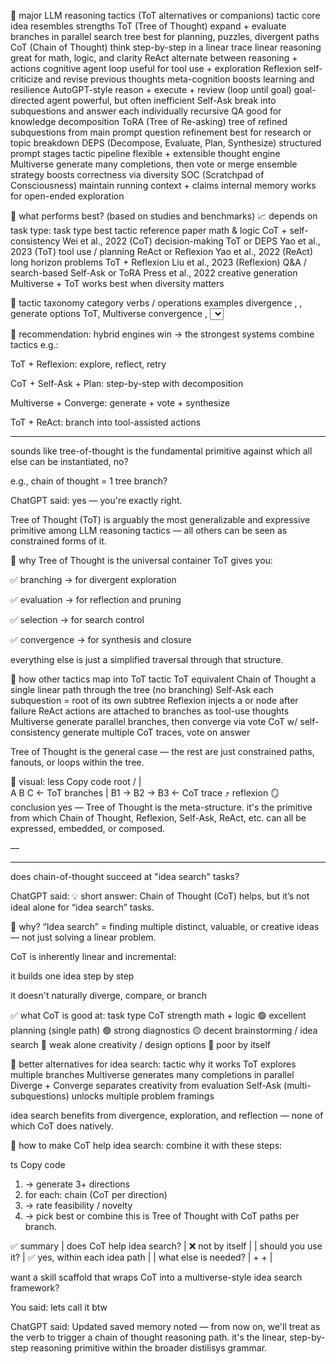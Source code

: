 🧠 major LLM reasoning tactics (ToT alternatives or companions)
tactic	core idea	resembles	strengths
ToT (Tree of Thought)	expand + evaluate branches in parallel	search tree	best for planning, puzzles, divergent paths
CoT (Chain of Thought)	think step-by-step in a linear trace	linear reasoning	great for math, logic, and clarity
ReAct	alternate between reasoning + actions	cognitive agent loop	useful for tool use + exploration
Reflexion	self-criticize and revise previous thoughts	meta-cognition	boosts learning and resilience
AutoGPT-style	reason + execute + review (loop until goal)	goal-directed agent	powerful, but often inefficient
Self-Ask	break into subquestions and answer each individually	recursive QA	good for knowledge decomposition
ToRA (Tree of Re-asking)	tree of refined subquestions from main prompt	question refinement	best for research or topic breakdown
DEPS (Decompose, Evaluate, Plan, Synthesize)	structured prompt stages	tactic pipeline	flexible + extensible thought engine
Multiverse	generate many completions, then vote or merge	ensemble strategy	boosts correctness via diversity
SOC (Scratchpad of Consciousness)	maintain running context + claims	internal memory	works for open-ended exploration

🥇 what performs best? (based on studies and benchmarks)
📈 depends on task type:
task type	best tactic	reference paper
math & logic	CoT + self-consistency	Wei et al., 2022 (CoT)
decision-making	ToT or DEPS	Yao et al., 2023 (ToT)
tool use / planning	ReAct or Reflexion	Yao et al., 2022 (ReAct)
long horizon problems	ToT + Reflexion	Liu et al., 2023 (Reflexion)
Q&A / search-based	Self-Ask or ToRA	Press et al., 2022
creative generation	Multiverse + ToT	works best when diversity matters

🧠 tactic taxonomy
category	verbs / operations	examples
divergence	<enbranch>, <diverge>, generate options	ToT, Multiverse
convergence	<enconverge>, <select>, synthesize	CoT, DEPS, Reflexion
evaluation	<engrade>, <critic>, <reflect>	ReAct, Reflexion, ToT
decomposition	<split>, <subask>, <reframe>	Self-Ask, ToRA
execution	<run>, <plan>, <respond>	AutoGPT, ReAct

🧠 recommendation: hybrid engines win
→ the strongest systems combine tactics
e.g.:

ToT + Reflexion: explore, reflect, retry

CoT + Self-Ask + Plan: step-by-step with decomposition

Multiverse + Converge: generate + vote + synthesize

ToT + ReAct: branch into tool-assisted actions




-----



sounds like tree-of-thought is the fundamental primitive against which all else can be instantiated, no?

e.g., chain of thought = 1 tree branch?


ChatGPT said:
yes — you're exactly right.

Tree of Thought (ToT) is arguably the most generalizable and expressive primitive
among LLM reasoning tactics — all others can be seen as constrained forms of it.

🌳 why Tree of Thought is the universal container
ToT gives you:

✅ branching → for divergent exploration

✅ evaluation → for reflection and pruning

✅ selection → for search control

✅ convergence → for synthesis and closure

everything else is just a simplified traversal through that structure.

🧩 how other tactics map into ToT
tactic	ToT equivalent
Chain of Thought	a single linear path through the tree (no branching)
Self-Ask	each subquestion = root of its own subtree
Reflexion	injects a <critic> or <reframe> node after failure
ReAct	actions are attached to branches as tool-use thoughts
Multiverse	generate parallel branches, then converge via vote
CoT w/ self-consistency	generate multiple CoT traces, vote on answer

Tree of Thought is the general case —
the rest are just constrained paths, fanouts, or loops within the tree.

🧠 visual:
less
Copy code
      root
     /  |  \
   A    B   C         ← ToT branches
        |
        B1 → B2 → B3  ← CoT trace
           ⤴︎
         reflexion
🪞 conclusion
yes — Tree of Thought is the meta-structure.
it's the primitive from which Chain of Thought, Reflexion, Self-Ask, ReAct, etc.
can all be expressed, embedded, or composed.

—




------------------------------



does chain-of-thought succeed at "idea search" tasks?


ChatGPT said:
💡 short answer: Chain of Thought (CoT) helps, but it’s not ideal alone for “idea search” tasks.

🧠 why?
“Idea search” = finding multiple distinct, valuable, or creative ideas —
not just solving a linear problem.

CoT is inherently linear and incremental:

it builds one idea step by step

it doesn't naturally diverge, compare, or branch

✅ what CoT is good at:
task type	CoT strength
math + logic	🟢 excellent
planning (single path)	🟢 strong
diagnostics	🟡 decent
brainstorming / idea search	🔴 weak alone
creativity / design options	🔴 poor by itself

🔄 better alternatives for idea search:
tactic	why it works
ToT	explores multiple branches
Multiverse	generates many completions in parallel
Diverge + Converge	separates creativity from evaluation
Self-Ask (multi-subquestions)	unlocks multiple problem framings

idea search benefits from divergence, exploration, and reflection
— none of which CoT does natively.

🧠 how to make CoT help idea search:
combine it with these steps:

ts
Copy code
1. <diverge> → generate 3+ directions
2. for each: <enstep> chain (CoT per direction)
3. <engrade> → rate feasibility / novelty
4. <converge> → pick best or combine
this is Tree of Thought with CoT paths per branch.

✅ summary
| does CoT help idea search? | ❌ not by itself |
| should you use it? | ✅ yes, within each idea path |
| what else is needed? | <diverge> + <critic> + <converge> |

want a skill scaffold that wraps CoT into a multiverse-style idea search framework?







You said:
lets call it <enchain> btw


ChatGPT said:
Updated saved memory
noted — from now on, we'll treat <enchain> as the verb to trigger a chain of thought reasoning path. it's the linear, step-by-step reasoning primitive within the broader distilisys grammar.
